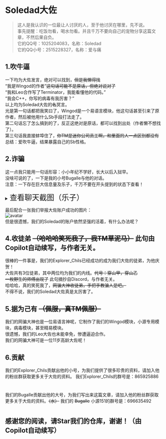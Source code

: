 # Soledad大佐

>这人是我认识的一位最让人讨厌的人，至于他讨厌在哪里，先不说。\
>事先提醒：吃饭勿看，喝水勿看。并且千万不要向自己的宠物分享这篇文章，不然后果自负。\
>它的QQ号：1025204083，名称：Soledad\
>它的QQ小号：2515228327，名称：爱与痛

## 1.吹牛逼
一下均为大佐发言，绝对可以找到，~~但是我懒得找~~\
“我是Wingod的作者”~~这句话可能不是原话，但绝对说对了~~\
“我和Leo合作写了Terminator，我能看懂他的代码。”\
“我会C++，你写的病毒有我厉害？”\
以上均为Soledad大佐的~~名~~冥言。\
光是第一句话都把我笑曰了，Wingod是一个易语言模块，他这句话甚至引来了原作者，然后被他用什么Sb手段打法走了。\
第二句话忘了怎么搞到的了，反正这绝对是原话，都可以找到出处（作者懒不想找了）。\
第三句话我直接蚌埠住了，~~你TM是迷你公司员工啊，和里面的人一点区别都没有~~\
总结：爱吹牛逼，结果暴露自己的Sb性格。

## 2.诈骗
这一点我只能用一句话形容：小小年纪不学好，长大以后入狱早。\
没啥可说的了，一下是我的小号Bugalle与他的对话。\
注意：一下存在巨大信息量及乐子，千万不要在开头提到的状态下查看！

<details>
<summary><font size=5>查看聊天截图（乐子）</font></summary>

![avatar](https://raw.githubusercontent.com/xiaoyuan151/Soledad/main/images/avatar1.png)\
![avatar](https://raw.githubusercontent.com/xiaoyuan151/Soledad/main/images/avatar2.png)\
![avatar](https://raw.githubusercontent.com/xiaoyuan151/Soledad/main/images/avatar3.png)\
![avatar](https://raw.githubusercontent.com/xiaoyuan151/Soledad/main/images/avatar4.png)\
![avatar](https://raw.githubusercontent.com/xiaoyuan151/Soledad/main/images/avatar5.png)\
![avatar](https://raw.githubusercontent.com/xiaoyuan151/Soledad/main/images/avatar6.png)\
![avatar](https://raw.githubusercontent.com/xiaoyuan151/Soledad/main/images/avatar7.png)\
![avatar](https://raw.githubusercontent.com/xiaoyuan151/Soledad/main/images/avatar8.png)\
![avatar](https://raw.githubusercontent.com/xiaoyuan151/Soledad/main/images/avatar9.png)\
![avatar](https://raw.githubusercontent.com/xiaoyuan151/Soledad/main/images/avatar10.png)\
![avatar](https://raw.githubusercontent.com/xiaoyuan151/Soledad/main/images/avatar11.png)\
![avatar](https://raw.githubusercontent.com/xiaoyuan151/Soledad/main/images/avatar12.png)\
![avatar](https://raw.githubusercontent.com/xiaoyuan151/Soledad/main/images/avatar13.png)\
![avatar](https://raw.githubusercontent.com/xiaoyuan151/Soledad/main/images/avatar14.png)\
![avatar](https://raw.githubusercontent.com/xiaoyuan151/Soledad/main/images/avatar15.png)\
![avatar](https://raw.githubusercontent.com/xiaoyuan151/Soledad/main/images/avatar16.png)\
![avatar](https://raw.githubusercontent.com/xiaoyuan151/Soledad/main/images/avatar17.png)\
![avatar](https://raw.githubusercontent.com/xiaoyuan151/Soledad/main/images/avatar18.png)\
![avatar](https://raw.githubusercontent.com/xiaoyuan151/Soledad/main/images/avatar19.png)\
![avatar](https://raw.githubusercontent.com/xiaoyuan151/Soledad/main/images/avatar20.png)\
![avatar](https://raw.githubusercontent.com/xiaoyuan151/Soledad/main/images/avatar21.png)\
![avatar](https://raw.githubusercontent.com/xiaoyuan151/Soledad/main/images/avatar22.png)\
![avatar](https://raw.githubusercontent.com/xiaoyuan151/Soledad/main/images/avatar23.png)\
![avatar](https://raw.githubusercontent.com/xiaoyuan151/Soledad/main/images/avatar24.png)

</details>

最后配合一张我们举报大佐账户成功的图片：\
![avatar](https://raw.githubusercontent.com/xiaoyuan151/Soledad/main/images/avatar25.png)\
但是很遗憾，我们的Soledad的账户依然坚强的活着，有什么办法呢？

## 4.收徒弟 ~~（哈哈哈笑死我了，我TM草泥马）~~ 此句由Copilot自动续写，与作者无关。
很棒的一件事是，我们的Explorer_Chils已经成功的成为我们大佐的徒弟，为他庆贺！\
大佐共有3位徒弟，其中两位均为我们的内线。~~代号：穿山甲，穿山乙~~\
~~一枚野生的师傅出现了~~ 此句摘抄自Discord，与作者无关。\
哈哈哈，真的笑死我了，~~网骗大神收徒弟，手把手教骗人是吧。~~\
不得不说，我们的Soledad大佐真是太厉害了。

## 5.据为己有 ~~（佩服，真TM佩服）~~
我们的网骗大神也是一位易语言神呢，它制作了我们的Wingod模块，小源专用模块，病毒模块，甚至精易模块。\
很遗憾，我们的Leo大佐也未能幸免，惨遭逼迫合作。\
我们的网骗大神可是一位11岁高龄大佐呢！

## 6.贡献
我们的Explorer_Chils贡献出他的小号，为我们提供了很多珍贵的资料，请加入他的粉丝群获取更多关于大佐的资料。
我们Explorer_Chils的群号是：865925886
#
我们的Bugalle贡献出他的大号，为我们写出来这篇文章，请加入他的粉丝群获取更多关于大佐的资料。~~（水）~~
我们的 ~~Bugalle~~ 小源151的群号是：696635492
#
## 感谢您的阅读，请Star我们的仓库，谢谢！（由Copilot自动续写）
